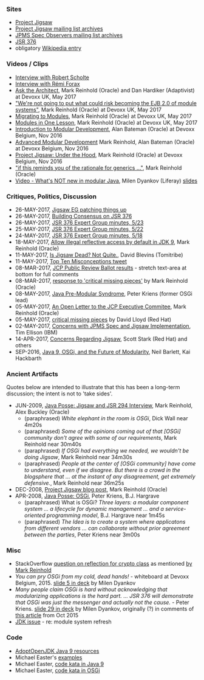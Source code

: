 
### Sites

* [Project Jigsaw](http://openjdk.java.net/projects/jigsaw/)
* [Project Jigsaw mailing list archives](http://mail.openjdk.java.net/pipermail/jigsaw-dev/)
* [JPMS Spec Observers mailing list archives](http://mail.openjdk.java.net/pipermail/jpms-spec-observers/)
* [JSR 376](https://jcp.org/en/jsr/detail?id=376)
* obligatory [Wikipedia entry](https://en.wikipedia.org/wiki/Java_Platform_Module_System)

### Videos / Clips

* [Interview with Robert Scholte](https://www.youtube.com/watch?v=rbe_MM1A1Dk)
* [Interview with Rémi Forax](https://www.youtube.com/watch?v=fiFzdE_U7UA)
* [Ask the Architect](https://www.youtube.com/watch?v=ac1v5kF_FGs), Mark Reinhold (Oracle) and Dan Hardiker (Adaptivist) at Devoxx UK, May 2017
* ["We're not going to put what could risk becoming the EJB 2.0 of module systems"](https://www.youtube.com/watch?v=ac1v5kF_FGs&feature=youtu.be&t=5m40s), Mark Reinhold (Oracle) at Devoxx UK, May 2017
* [Migrating to Modules](https://www.youtube.com/watch?v=czhSo8rotC4), Mark Reinhold (Oracle) at Devoxx UK, May 2017
* [Modules in One Lesson](https://www.youtube.com/watch?v=rFhhLXcOBsk), Mark Reinhold (Oracle) at Devoxx UK, May 2017
* [Introduction to Modular Development](https://www.youtube.com/watch?v=eALw4P_0O4k), Alan Bateman (Oracle) at Devoxx Belgium, Nov 2016
* [Advanced Modular Development](https://www.youtube.com/watch?v=WJHjKMIrbD0) Mark Reinhold, Alan Bateman (Oracle) at Devoxx Belgium, Nov 2016
* [Project Jigsaw: Under the Hood](https://www.youtube.com/watch?v=fxB9cVNcyZo), Mark Reinhold (Oracle) at Devoxx Belgium, Nov 2016
* ["if this reminds you of the rationale for generics ..."](https://youtu.be/fxB9cVNcyZo?t=41m50s), Mark Reinhold (Oracle)
* [Video - What's NOT new in modular Java](https://www.youtube.com/watch?v=gHk_XxRKNiw), Milen Dyankov (Liferay) [slides](https://www.slideshare.net/MilenDyankov1/whats-not-new-in-modular-java)

### Critiques, Politics, Discussion

* 26-MAY-2017, [Jigsaw EG patching things up](https://jaxenter.com/jigsaw-expert-group-meeting-minutes-134355.html)
* 26-MAY-2017, [Building Consensus on JSR 376](https://developer.ibm.com/javasdk/2017/05/26/building-consensus-jsr-376-java-platform-module-system/)
* 26-MAY-2017, [JSR 376 Expert Group minutes, 5/23](http://openjdk.java.net/projects/jigsaw/spec/minutes/2017-05-23)
* 25-MAY-2017, [JSR 376 Expert Group minutes, 5/22](http://openjdk.java.net/projects/jigsaw/spec/minutes/2017-05-22)
* 24-MAY-2017, [JSR 376 Expert Group minutes, 5/18](http://openjdk.java.net/projects/jigsaw/spec/minutes/2017-05-18)
* 18-MAY-2017, [Allow illegal reflective access by default in JDK 9](http://mail.openjdk.java.net/pipermail/jigsaw-dev/2017-May/012673.html), Mark Reinhold (Oracle)
* 11-MAY-2017, [Is Jigsaw Dead? Not Quite.](http://www.tomitribe.com/blog/2017/05/is-jigsaw-dead-not-quite/), David Blevins (Tomitribe)
* 11-MAY-2017, [Top Ten Misconceptions tweet](https://twitter.com/trance1st/status/862598131350999040)
* 08-MAR-2017, [JCP Public Review Ballot results](https://jcp.org/en/jsr/results?id=5959) - stretch text-area at bottom for full comments
* 08-MAR-2017, [response to 'critical missing pieces'](http://mail.openjdk.java.net/pipermail/jpms-spec-observers/2017-May/000879.html) by Mark Reinhold (Oracle)
* 08-MAY-2017, [Java Pre-Modular Syndrome](http://aqute.biz/2017/05/08/JPMS.html), Peter Kriens (former OSGi lead)
* 05-MAY-2017, [An Open Letter to the JCP Executive Commitee](http://mreinhold.org/blog/to-the-jcp-ec), Mark Reinhold (Oracle)
* 05-MAY-2017, [critical missing pieces](http://mail.openjdk.java.net/pipermail/jpms-spec-observers/2017-May/000874.html) by David Lloyd (Red Hat)
* 02-MAY-2017, [Concerns with JPMS Spec and Jigsaw Implementation](http://mail.openjdk.java.net/pipermail/jpms-spec-observers/2017-May/000870.html), Tim Ellison (IBM)
* 14-APR-2017, [Concerns Regarding Jigsaw](https://developer.jboss.org/blogs/scott.stark/2017/04/14/critical-deficiencies-in-jigsawjsr-376-java-platform-module-system-ec-member-concerns), Scott Stark (Red Hat) and others
* SEP-2016, [Java 9, OSGi, and the Future of Modularity](https://www.infoq.com/articles/java9-osgi-future-modularity), Neil Barlett, Kai Hackbarth

### Ancient Artifacts

Quotes below are intended to illustrate that this has been a long-term discussion; the intent is not to 'take sides'.

* JUN-2009, [Java Posse: Jigsaw and JSR 294 Interview](http://javaposse.com/java_posse_259_jigsaw_and_jsr_294_interview), Mark Reinhold, Alex Buckley (Oracle)
    * (paraphrased) _White elephant in the room is OSGi_, Dick Wall near 4m20s 
    * (paraphrased) _Some of the opinions coming out of that [OSGi] community don't agree with some of our requirements_, Mark Reinhold near 30m40s
    * (paraphrased) _If OSGi had everything we needed, we wouldn't be doing Jigsaw_, Mark Reinhold near 34m30s
    * (paraphrased) _People at the center of [OSGi community] have come to understand, even if we disagree. But there is a crowd in the blogsphere that ... at the instant of any disagreement, get extremely defensive._, Mark Reinhold near 36m25s 
* DEC-2008, [Project Jigsaw blog post](http://mreinhold.org/blog/jigsaw), Mark Reinhold (Oracle)
* APR-2008, [Java Posse: OSGi](http://javaposse.com/java_posse_245_os_gi_interview), Peter Kriens, B.J. Hargrave
    * (paraphrased) What is OSGi? _Three layers: a modular component system ... a lifecycle for dynamic management ... and a service-oriented programming model_, B.J. Hargrave near 1m45s
    * (paraphrased) _The Idea is to create a system where applicatons from different vendors ... can collaborate without prior agreement between the parties_, Peter Kriens near 3m00s

### Misc 

* StackOverflow [question on reflection for crypto class](http://stackoverflow.com/questions/38505237) as mentioned [by Mark Reinhold](https://www.youtube.com/watch?v=fxB9cVNcyZo&feature=youtu.be&t=18m18s)
* _You can pry OSGi from my cold, dead hands!_ - whiteboard at Devoxx Belgium, 2015. [slide 5 in deck](https://www.slideshare.net/MilenDyankov1/whats-not-new-in-modular-java) by Milen Dyankov
* _Many people claim OSGi is hard without acknowledging that modularizing applications is the hard part. ... JSR 376 will demonstrate that OSGi was just the messenger and actually not the cause._ - Peter Kriens. [slide 29 in deck](https://www.slideshare.net/MilenDyankov1/whats-not-new-in-modular-java) by Milen Dyankov, originally (?) in comments of [this article](https://www.infoq.com/news/2015/10/java-state-module-system) from Oct 2015
* [JDK issue](https://bugs.openjdk.java.net/browse/JDK-8181087?jql=labels%20%3D%20modularization%20AND%20text%20~%20%22automatic-module-name%22) - re: module system refresh
 
### Code

* [AdoptOpenJDK Java 9 resources](https://github.com/AdoptOpenJDK/jdk9-jigsaw/blob/master/Java-9-Resources.md)
* Michael Easter's [examples](https://github.com/codetojoy/easter_eggs_for_java_9)
* Michael Easter, [code kata in Java 9](https://github.com/codetojoy/WarO_Java_9)
* Michael Easter, [code kata in OSGi](https://github.com/codetojoy/WarO_Java_OSGi)

